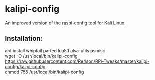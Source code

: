 # kalipi-config
  
An improved version of the raspi-config tool for Kali Linux.  
  

## Installation:
apt install whiptail parted lua5.1 alsa-utils psmisc  
wget -O /usr/local/bin/kalipi-config https://raw.githubusercontent.com/Re4son/RPi-Tweaks/master/kalipi-config/kalipi-config  
chmod 755 /usr/local/bin/kalipi-config
